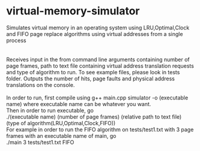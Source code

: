 # virtual-memory-simulator
Simulates virtual memory in an operating system using LRU,Optimal,Clock and FIFO page replace algorithms using virtual addresses from a single process\
<br/><br/>
Receives input in the from command line arguments containing number of page frames, path to text file containing
virtual address translation requests and type of algorithm to run. To see example files, please look in tests folder.
Outputs the number of hits, page faults and physical address translations on the console.
<br/><br/>
In order to run, first compile using g++ main.cpp simulator -o (executable name) where executable name can be whatever you want. \
Then in order to run executable, go <br> ./(executable name) (number of page frames) (relative path to text file) (type of algorithm(LRU,Optimal,Clock,FIFO)) \
For example in order to run the FIFO algorithm on tests/test1.txt with 3 page frames with an executable name of main, go
<br>./main 3 tests/test1.txt FIFO
